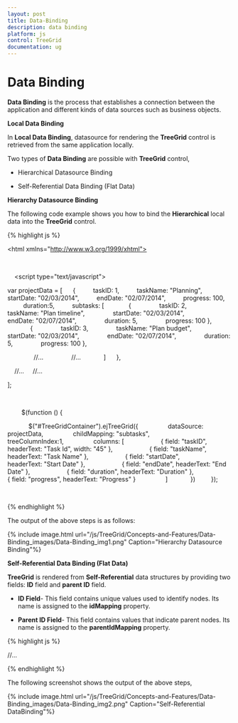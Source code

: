 ```yaml
---
layout: post
title: Data-Binding
description: data binding
platform: js
control: TreeGrid
documentation: ug
---
```


# Data Binding

**Data Binding** is the process that establishes a connection between the application and different kinds of data sources such as business objects.

**Local Data Binding**

In **Local Data Binding**, datasource for rendering the **TreeGrid** control is retrieved from the same application locally.

Two types of **Data Binding** are possible with **TreeGrid** control, 

* Hierarchical Datasource Binding

* Self-Referential Data Binding (Flat Data)

**Hierarchy Datasource Binding**

The following code example shows you how to bind the **Hierarchical** local data into the **TreeGrid** control.

{% highlight js %}

<!DOCTYPE html>
<html xmlns="http://www.w3.org/1999/xhtml">

<head>
    <title>Getting Started with TreeGrid Control for JavaScript</title>
    <meta charset="utf-8" />   
    <!-- style sheet for default theme(flat azure) -->
    <link href=" http://cdn.syncfusion.com/13.1.0.21/js/web/flat-azure/ej.web.all.min.css" rel="stylesheet" />   
    <!--scripts-->  
    <script src="http://code.jquery.com/jquery-1.10.2.min.js"></script>
    <script src="http://borismoore.github.io/jsrender/jsrender.min.js"></script>
    <script src="http://ajax.aspnetcdn.com/ajax/globalize/0.1.1/globalize.js"></script>
    <script src="http://cdnjs.cloudflare.com/ajax/libs/jquery-easing/1.3/jquery.easing.min.js"></script>
    <script src="http://cdn.syncfusion.com/13.1.0.21/js/web/ej.web.all.min.js" type="text/javascript"></script>

    <script type="text/javascript">


var projectData = [
     {
         taskID: 1,
         taskName: "Planning",
         startDate: "02/03/2014",
         endDate: "02/07/2014",
         progress: 100,
         duration:5,
         subtasks: [
             {
               taskID: 2,
               taskName: "Plan timeline",
               startDate: "02/03/2014",
               endDate: "02/07/2014",
               duration: 5,
               progress: 100 },
             {
               taskID: 3,
               taskName: "Plan budget",
               startDate: "02/03/2014",
               endDate: "02/07/2014",
               duration: 5,
               progress: 100 },

               //...
               //...
            ]
     },

    //...
    //...

];
  </script>
</head>

<body>
<script type="text/javascript">        

        $(function () {

            $("#TreeGridContainer").ejTreeGrid({
                dataSource: projectData,
                childMapping: "subtasks",
                treeColumnIndex:1,
                columns: [
                    { field: "taskID", headerText: "Task Id", width: "45" },
                    { field: "taskName", headerText: "Task Name" },
                    { field: "startDate", headerText: "Start Date" },
                    { field: "endDate", headerText: "End Date" },
                    { field: "duration", headerText: "Duration" },
                    { field: "progress", headerText: "Progress" }
                ]
            })
        });

    </script>
</body>

</html>


{% endhighlight %}



The output of the above steps is as follows:

{% include image.html url="/js/TreeGrid/Concepts-and-Features/Data-Binding_images/Data-Binding_img1.png" Caption="Hierarchy Datasource Binding"%}

**Self-Referential Data Binding (Flat Data)**

**TreeGrid** is rendered from **Self-Referential** data structures by providing two fields: **ID** field and **parent ID** field.

* **ID Field**- This field contains unique values used to identify nodes. Its name is assigned to the **idMapping** property.

* **Parent ID Field**- This field contains values that indicate parent nodes. Its name is assigned to the **parentIdMapping** property.



{% highlight js %}

//...
<script type="text/javascript">      

 var projectData1 = [

             { taskID: 1, taskName: "Task 1", startDate: "02/03/2014", endDate: "03/07/2014", duration: 5},

            { taskID: 2, pId: 1, taskName: "Child Task 1", startDate: "02/03/2014", endDate: "02/07/2014", duration: 5},

            { taskID: 3, pId: 1, taskName: "Child Task 2", startDate: "02/03/2014", endDate: "02/07/2014", duration: 5, progress: "100" },

            { taskID: 22, pId: 2, taskName: "Sub Child Task 1", startDate: "02/03/2014", endDate: "02/07/2014", duration: 5 },

            { taskID: 23, pId: 2, taskName: "Sub Child Task 2", startDate: "02/03/2014", endDate: "02/07/2014", duration: 5, progress: "100" },

            { taskID: 12, pId: 22, taskName: "Inner Child Task 1", startDate: "02/03/2014", endDate: "02/07/2014", duration: 5},

            { taskID: 13, pId: 22, taskName: "Inner Child Task 2", startDate: "02/03/2014", endDate: "02/07/2014", duration: 5, progress: "100"}, 

            //...

            //...

        ];

     $(function () {

            $("#TreeGridContainer").ejTreeGrid({
                dataSource: projectData1,
                childMapping: "subtasks",
                treeColumnIndex:1,
                idMapping:"taskID",
                parentIdMapping:"pId",
                columns: [
                    { field: "taskID", headerText: "Task Id", width: "45" },
                    { field: "taskName", headerText: "Task Name" },
                    { field: "startDate", headerText: "Start Date" },
                    { field: "endDate", headerText: "End Date" },
                    { field: "duration", headerText: "Duration" },
                    { field: "progress", headerText: "Progress" }
                ]
            })
        });

    </script>


{% endhighlight %}



The following screenshot shows the output of the above steps,

{% include image.html url="/js/TreeGrid/Concepts-and-Features/Data-Binding_images/Data-Binding_img2.png" Caption="Self-Referential DataBinding"%}

